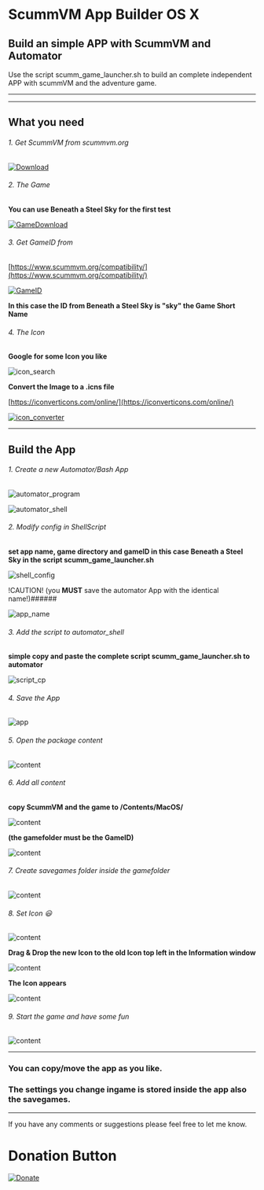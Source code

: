 # ScummVM App Builder OS X
## Build an simple APP with ScummVM and Automator

Use the script scumm_game_launcher.sh to build an complete independent APP
with scummVM and the adventure game.

___
___

## What you need

###### 1. Get ScummVM from scummvm.org

[![Download](https://github.com/n3PH1lim/SCUMM_Launcher_OSX/blob/master/images/get_scumm.png "Download")](http://scummvm.org/downloads/)

###### 2. The Game

**You can use Beneath a Steel Sky for the first test**

[![GameDownload](https://github.com/n3PH1lim/SCUMM_Launcher_OSX/blob/master/images/game_download.png)](https://www.scummvm.org/games/)

###### 3. Get GameID from

[https://www.scummvm.org/compatibility/](https://www.scummvm.org/compatibility/)

[![GameID](https://github.com/n3PH1lim/SCUMM_Launcher_OSX/blob/master/images/gameid.png)](https://www.scummvm.org/compatibility/)

**In this case the ID from Beneath a Steel Sky is "sky" the Game Short Name**

###### 4. The Icon

**Google for some Icon you like**

![icon_search](https://github.com/n3PH1lim/SCUMM_Launcher_OSX/blob/master/images/icon_search.png)

**Convert the Image to a .icns file**

[https://iconverticons.com/online/](https://iconverticons.com/online/)

[![icon_converter](https://github.com/n3PH1lim/SCUMM_Launcher_OSX/blob/master/images/icon_converter.png)](https://iconverticons.com/online/)

___

## Build the App

###### 1. Create a new Automator/Bash App

![automator_program](https://github.com/n3PH1lim/SCUMM_Launcher_OSX/blob/master/images/automator_program.png)


![automator_shell](https://github.com/n3PH1lim/SCUMM_Launcher_OSX/blob/master/images/automator_shell.png)

###### 2. Modify config in ShellScript

**set app name, game directory and gameID in this case Beneath a Steel Sky in the script scumm_game_launcher.sh**

![shell_config](https://github.com/n3PH1lim/SCUMM_Launcher_OSX/blob/master/images/shell_config.png)

!CAUTION! (you __MUST__ save the automator App with the identical name!)######

![app_name](https://github.com/n3PH1lim/SCUMM_Launcher_OSX/blob/master/images/app_name.png)

###### 3. Add the script to automator_shell

**simple copy and paste the complete script scumm_game_launcher.sh to automator**

![script_cp](https://github.com/n3PH1lim/SCUMM_Launcher_OSX/blob/master/images/script_cp.png)

###### 4. Save the App

![app](https://github.com/n3PH1lim/SCUMM_Launcher_OSX/blob/master/images/app.png)


###### 5. Open the package content

![content](https://github.com/n3PH1lim/SCUMM_Launcher_OSX/blob/master/images/open_app.png)

###### 6. Add all content

**copy ScummVM and the game to /Contents/MacOS/**

![content](https://github.com/n3PH1lim/SCUMM_Launcher_OSX/blob/master/images/copy_content.png)

**(the gamefolder must be the GameID)**

![content](https://github.com/n3PH1lim/SCUMM_Launcher_OSX/blob/master/images/content_copied.png)

###### 7. Create savegames folder inside the gamefolder

![content](https://github.com/n3PH1lim/SCUMM_Launcher_OSX/blob/master/images/add_savegames_folder.png)

###### 8. Set Icon :smiley:

![content](https://github.com/n3PH1lim/SCUMM_Launcher_OSX/blob/master/images/goto_information.png)

**Drag & Drop the new Icon to the old Icon top left in the Information window**

![content](https://github.com/n3PH1lim/SCUMM_Launcher_OSX/blob/master/images/add_icon.png)

**The Icon appears**

![content](https://github.com/n3PH1lim/SCUMM_Launcher_OSX/blob/master/images/icon_added.png)


###### 9. Start the game and have some fun

![content](https://github.com/n3PH1lim/SCUMM_Launcher_OSX/blob/master/images/the_final_app.png)

---

### You can copy/move the app as you like.
### The settings you change ingame is stored inside the app also the savegames.

---

If you have any comments or suggestions please feel free to let me know.

# Donation Button

[![Donate](https://img.shields.io/badge/Donate-PayPal-green.svg)](https://www.paypal.com/cgi-bin/webscr?cmd=_s-xclick&hosted_button_id=JV3H758JPW9MC)
